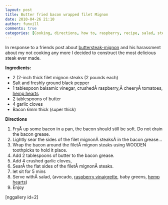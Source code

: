 ```yaml
---
layout: post
title: Butter fried bacon wrapped filet Mignon
date: 2010-04-26 21:10
author: funvill
comments: true
categories: [Cooking, directions, how to, raspberry, recipe, salad, steak, Uncategorized]
---
```

In response to a friends post about <a href="http://www.criticaloddness.com/blog/buttersteak-mignon/">buttersteak-mignon</a> and his harassment about my not cooking any more I decided to construct the most delicious steak ever made.

<strong>Ingredients:</strong>
<ul>
	<li>2 (2-inch thick filet mignon steaks (2 pounds each)</li>
	<li>Salt and freshly ground black pepper</li>
	<li>1 tablespoon balsamic vinegar, crushedÂ raspberry,Â cheeryÂ tomatoes, <a href="http://www.healing-source.com/about_HempHearts_b.htm">hemp hearts</a></li>
	<li>2 tablespoons of butter</li>
	<li>4 garlic cloves</li>
	<li>Bacon 6mm thick (super thick)</li>
</ul>
<strong>Directions </strong>
<ol>
	<li>FryÂ up some bacon in a pan, the bacon should still be soft. Do not drain the bacon grease.</li>
	<li>Lightly sear the sides of the filet mignonÂ steaksÂ in the bacon grease...</li>
	<li>Wrap the bacon around the filetÂ mignon steaks using WOODEN toothpicks to hold it place.</li>
	<li>Add 2 tablespoons of butter to the bacon grease.</li>
	<li>Add 4 crushed garlic cloves,</li>
	<li>SearÂ the flat sides of the filetÂ mignonÂ steaks.</li>
	<li>let sit for 5 mins</li>
	<li>Serve withÂ salad, (avocado, <a href="http://www.cooks.com/rec/view/0,1915,149162-245201,00.html">raspberry vinaigrette</a>, baby greens, <a href="http://www.healing-source.com/about_HempHearts_b.htm">hemp hearts</a>)</li>
	<li>Enjoy</li>
</ol>
[nggallery id=2]
